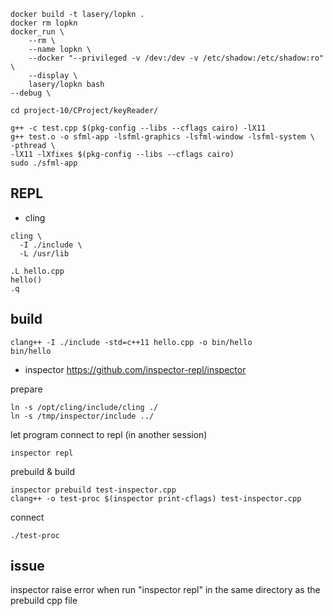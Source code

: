 ```
docker build -t lasery/lopkn .
docker rm lopkn
docker_run \
    --rm \
    --name lopkn \
    --docker "--privileged -v /dev:/dev -v /etc/shadow:/etc/shadow:ro" \
    --display \
    lasery/lopkn bash
--debug \

cd project-10/CProject/keyReader/

g++ -c test.cpp $(pkg-config --libs --cflags cairo) -lX11
g++ test.o -o sfml-app -lsfml-graphics -lsfml-window -lsfml-system \
-pthread \
-lX11 -lXfixes $(pkg-config --libs --cflags cairo)
sudo ./sfml-app
```

## REPL
- cling
```
cling \
  -I ./include \
  -L /usr/lib

.L hello.cpp
hello()
.q
```

## build
```
clang++ -I ./include -std=c++11 hello.cpp -o bin/hello
bin/hello
```

- inspector
https://github.com/inspector-repl/inspector

prepare
```
ln -s /opt/cling/include/cling ./
ln -s /tmp/inspector/include ../
```

let program connect to repl (in another session)
```
inspector repl
```

prebuild & build
```
inspector prebuild test-inspector.cpp
clang++ -o test-proc $(inspector print-cflags) test-inspector.cpp
```

connect
```
./test-proc
```

## issue
inspector raise error when run "inspector repl" in the same directory as the
prebuild cpp file
